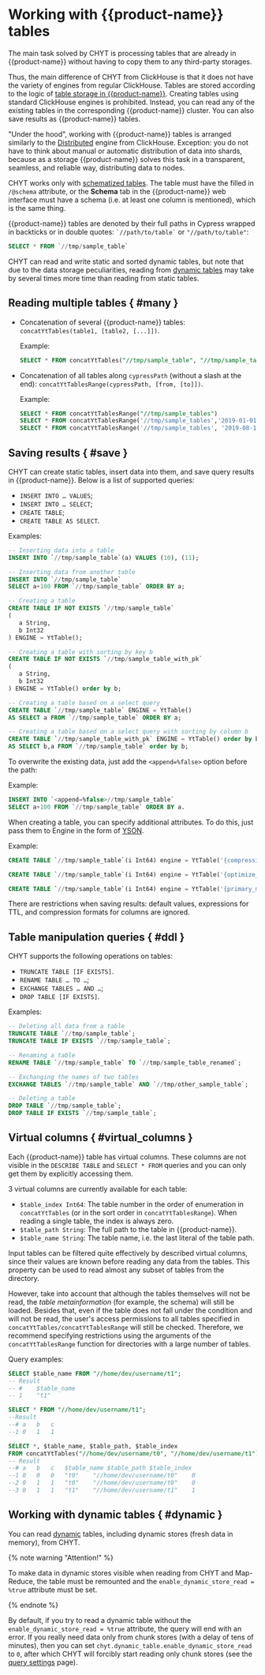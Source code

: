 # Working with {{product-name}} tables

The main task solved by CHYT is processing tables that are already in {{product-name}} without having to copy them to any third-party storages.

Thus, the main difference of CHYT from ClickHouse is that it does not have the variety of engines from regular ClickHouse. Tables are stored according to the logic of [table storage in {{product-name}}](../../../../user-guide/storage/static-tables.md). Creating tables using standard ClickHouse engines is prohibited. Instead, you can read any of the existing tables in the corresponding {{product-name}} cluster. You can also save results as {{product-name}} tables.

"Under the hood", working with {{product-name}} tables is arranged similarly to the [Distributed](https://clickhouse.com/docs/ru/engines/table-engines/special/distributed) engine from ClickHouse. Exception: you do not have to think about manual or automatic distribution of data into shards, because as a storage {{product-name}} solves this task in a transparent, seamless, and reliable way, distributing data to nodes.

CHYT works only with [schematized tables](../../../../user-guide/storage/static-schema.md). The table must have the filled in `/@schema` attribute, or the **Schema** tab in the {{product-name}} web interface must have a schema (i.e. at least one column is mentioned), which is the same thing.

{{product-name}} tables are denoted by their full paths in Cypress wrapped in backticks or in double quotes: `` `//path/to/table` `` or `"//path/to/table"`:

```sql
SELECT * FROM `//tmp/sample_table`
```

CHYT can read and write static and sorted dynamic tables, but note that due to the data storage peculiarities, reading from [dynamic tables](../../../user-guide/dynamic-tables/overview.md) may take by several times more time than reading from static tables.

## Reading multiple tables { #many }

- Concatenation of several {{product-name}} tables: `concatYtTables(table1, [table2, [...]])`.

   Example:
   ```sql
   SELECT * FROM concatYtTables("//tmp/sample_table", "//tmp/sample_table2")
   ```

- Concatenation of all tables along `cypressPath` (without a slash at the end): `concatYtTablesRange(cypressPath, [from, [to]])`.

   Example:
   ```sql
   SELECT * FROM concatYtTablesRange("//tmp/sample_tables")
   SELECT * FROM concatYtTablesRange('//tmp/sample_tables','2019-01-01')
   SELECT * FROM concatYtTablesRange('//tmp/sample_tables', '2019-08-13T11:00:00')
   ```

## Saving results { #save }

CHYT can create static tables, insert data into them, and save query results in {{product-name}}. Below is a list of supported queries:

* `INSERT INTO … VALUES`;
* `INSERT INTO … SELECT`;
* `CREATE TABLE`;
* `CREATE TABLE AS SELECT`.

Examples:

```sql
-- Inserting data into a table
INSERT INTO `//tmp/sample_table`(a) VALUES (10), (11);
```

```sql
-- Inserting data from another table
INSERT INTO `//tmp/sample_table`
SELECT a+100 FROM `//tmp/sample_table` ORDER BY a;
```

```sql
-- Creating a table
CREATE TABLE IF NOT EXISTS `//tmp/sample_table`
(
   a String,
   b Int32
) ENGINE = YtTable();
```

```sql
-- Creating a table with sorting by key b
CREATE TABLE IF NOT EXISTS `//tmp/sample_table_with_pk`
(
   a String,
   b Int32
) ENGINE = YtTable() order by b;
```

```sql
-- Creating a table based on a select query
CREATE TABLE `//tmp/sample_table` ENGINE = YtTable()
AS SELECT a FROM `//tmp/sample_table` ORDER BY a;
```

```sql
-- Creating a table based on a select query with sorting by column b
CREATE TABLE `//tmp/sample_table_with_pk` ENGINE = YtTable() order by b
AS SELECT b,a FROM `//tmp/sample_table` order by b;
```

To overwrite the existing data, just add the `<append=%false>` option before the path:

Example:

```sql
INSERT INTO `<append=%false>//tmp/sample_table`
SELECT a+100 FROM `//tmp/sample_table` ORDER BY a.
```

When creating a table, you can specify additional attributes. To do this, just pass them to Engine in the form of [YSON](../../../../user-guide/storage/data-types.md#yson).

Example:

```sql
CREATE TABLE `//tmp/sample_table`(i Int64) engine = YtTable('{compression_codec=snappy}');

CREATE TABLE `//tmp/sample_table`(i Int64) engine = YtTable('{optimize_for=lookup}');

CREATE TABLE `//tmp/sample_table`(i Int64) engine = YtTable('{primary_medium=ssd_blobs}').
```

There are restrictions when saving results: default values, expressions for TTL, and compression formats for columns are ignored.

## Table manipulation queries { #ddl }

CHYT supports the following operations on tables:

* `TRUNCATE TABLE [IF EXISTS]`.
* `RENAME TABLE … TO …`;
* `EXCHANGE TABLES … AND …`;
* `DROP TABLE [IF EXISTS]`.

Examples:

```sql
-- Deleting all data from a table
TRUNCATE TABLE `//tmp/sample_table`;
TRUNCATE TABLE IF EXISTS `//tmp/sample_table`;

-- Renaming a table
RENAME TABLE `//tmp/sample_table` TO `//tmp/sample_table_renamed`;

-- Exchanging the names of two tables
EXCHANGE TABLES `//tmp/sample_table` AND `//tmp/other_sample_table`;

-- Deleting a table
DROP TABLE `//tmp/sample_table`;
DROP TABLE IF EXISTS `//tmp/sample_table`;
```

## Virtual columns { #virtual_columns }

Each {{product-name}} table has virtual columns. These columns are not visible in the `DESCRIBE TABLE` and `SELECT * FROM` queries and you can only get them by explicitly accessing them.

3 virtual columns are currently available for each table:
- `$table_index Int64`: The table number in the order of enumeration in `concatYtTables` (or in the sort order in `concatYtTablesRange`). When reading a single table, the index is always zero.
- `$table_path String`: The full path to the table in {{product-name}}.
- `$table_name String`: The table name, i.e. the last literal of the table path.

Input tables can be filtered quite effectively by described virtual columns, since their values are known before reading any data from the tables. This property can be used to read almost any subset of tables from the directory.

However, take into account that although the tables themselves will not be read, the *table metainformation* (for example, the schema) will still be loaded. Besides that, even if the table does not fall under the condition and will not be read, the user's access permissions to all tables specified in `concatYtTables/concatYtTablesRange` will still be checked. Therefore, we recommend specifying restrictions using the arguments of the `concatYtTablesRange` function for directories with a large number of tables.

Query examples:

```sql
SELECT $table_name FROM "//home/dev/username/t1";
-- Result
-- #	$table_name
-- 1	"t1"
```

```sql
SELECT * FROM "//home/dev/username/t1";
--Result
--#	a	b	c
--1	0	1	1
```

```sql
SELECT *, $table_name, $table_path, $table_index
FROM concatYtTables("//home/dev/username/t0", "//home/dev/username/t1");
-- Result
--#	a	b	c	$table_name	$table_path	$table_index
--1	0	0	0	"t0"	"//home/dev/username/t0"	0
--2	0	1	1	"t0"	"//home/dev/username/t0"	0
--3	0	1	1	"t1"	"//home/dev/username/t1"	1
```

## Working with dynamic tables { #dynamic }

You can read [dynamic](../../../user-guide/dynamic-tables/overview.md) tables, including dynamic stores (fresh data in memory), from CHYT.

{% note warning "Attention!" %}

To make data in dynamic stores visible when reading from CHYT and Map-Reduce, the table must be remounted and the `enable_dynamic_store_read = %true` attribute must be set.

{% endnote %}

By default, if you try to read a dynamic table without the `enable_dynamic_store_read = %true` attribute, the query will end with an error. If you really need data only from chunk stores (with a delay of tens of minutes), then you can set `chyt.dynamic_table.enable_dynamic_store_read` to `0`, after which CHYT will forcibly start reading only chunk stores (see the [query settings](../../../user-guide/data-processing/chyt/reference/settings.md) page).


